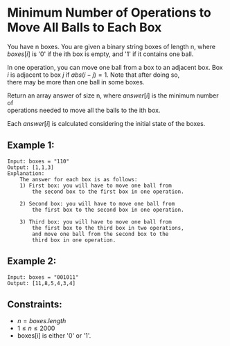 # Minimum Number of Operations to Move All Balls to Each Box

You have n boxes. You are given a binary string boxes of length n, where  
$boxes[i]$ is '0' if the ith box is empty, and '1' if it contains one ball.

In one operation, you can move one ball from a box to an adjacent box. Box  
$i$ is adjacent to box $j$ if $abs(i - j) = 1$. Note that after doing so,  
there may be more than one ball in some boxes.

Return an array answer of size n, where $answer[i]$ is the minimum number of  
operations needed to move all the balls to the ith box.

Each $answer[i]$ is calculated considering the initial state of the boxes.

 

## Example 1:

    Input: boxes = "110"
    Output: [1,1,3]
    Explanation: 
        The answer for each box is as follows:
        1) First box: you will have to move one ball from 
            the second box to the first box in one operation.

        2) Second box: you will have to move one ball from 
            the first box to the second box in one operation.

        3) Third box: you will have to move one ball from 
            the first box to the third box in two operations, 
            and move one ball from the second box to the 
            third box in one operation.


## Example 2:

    Input: boxes = "001011"
    Output: [11,8,5,4,3,4]
    
    
    
## Constraints:

* $n = boxes.length$
* $1 \le n \le 2000$
* boxes[i] is either '0' or '1'.

